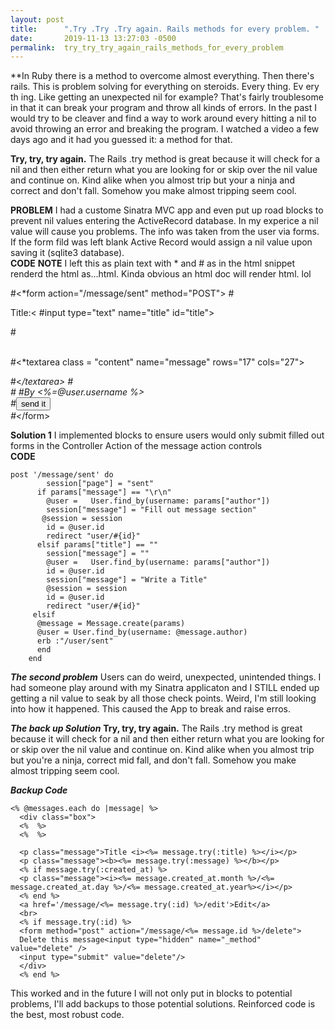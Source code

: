 ```yaml
---
layout: post
title:      ".Try .Try .Try again. Rails methods for every problem. "
date:       2019-11-13 13:27:03 -0500
permalink:  try_try_try_again_rails_methods_for_every_problem
---
```


 
**In Ruby there is a method to overcome almost everything. Then there's rails. This is problem solving for everything on steroids.  Every thing. Ev ery th ing. Like getting an unexpected nil for example? That's fairly troublesome in that it can break your program and throw all kinds of errors. In the past I would try to be cleaver and find a way to work around every hitting a nil to avoid throwing an error and breaking the program. I watched a video a few days ago and it had you guessed it: a method for that. 

**Try, try, try again.** The Rails .try method is great because it will check for a nil and then either return what you are looking for or skip over the nil value and continue on. Kind alike when you almost trip but your a ninja and correct and don't fall. Somehow you make almost tripping seem cool.  

**PROBLEM** I had a custome Sinatra MVC app and even put up road blocks to prevent nil values entering the ActiveRecord database. In my experice a nil value will cause you problems. The info was taken from the user via forms. If the form fild was left blank Active Record would assign a nil value upon saving it (sqlite3 database).  
**CODE** 
**NOTE** I left this as plain text with * and # as in the html snippet renderd the html as...html. Kinda obvious an html doc will render html. lol

#<*form action="/message/sent" method="POST">
#<p>Title:< #input type="text" name="title" id="title"></p>

#<br><br>

#<*textarea class = "content" name="message" rows="17" cols="27">

#<*/textarea> 
#<br>
#<input type="hidden" name="user_id" value="<%= @user.id %>">
#<input type="hidden" name="author" value="<%= @user.username %>" checked >By <%=@user.username %><br>
#<input type="submit" id="submit" value="send it">  
#<*/form>

**Solution 1** I implemented blocks to ensure users would only submit filled out forms in the Controller Action of the message action controls   
**CODE** 
```  
post '/message/sent' do  
        session["page"] = "sent"
      if params["message"] == "\r\n"
        @user =   User.find_by(username: params["author"])
        session["message"] = "Fill out message section" 
       @session = session
        id = @user.id
        redirect "user/#{id}"
      elsif params["title"] == ""
        session["message"] = ""
        @user =   User.find_by(username: params["author"])
        id = @user.id
        session["message"] = "Write a Title"
        @session = session 
        id = @user.id
        redirect "user/#{id}"
     elsif 
      @message = Message.create(params)
      @user = User.find_by(username: @message.author) 
      erb :"/user/sent" 
      end 
    end
```
 
***The second problem*** Users can do weird, unexpected, unintended things. I had someone play around with my Sinatra applicaton and I STILL ended up getting a nil value to seak by all those check points. Weird, I'm still looking into how it happened. This caused the App to break and raise erros. 

***The back up Solution***
 **Try, try, try again.** The Rails .try method is great because it will check for a nil and then either return what you are looking for or skip over the nil value and continue on. Kind alike when you almost trip but you're a ninja, correct mid fall, and don't fall. Somehow you make almost tripping seem cool.  
 
***Backup Code***
```
<% @messages.each do |message| %>   
  <div class="box"> 
  <%  %> 
  <%  %> 
  
  <p class="message">Title <i><%= message.try(:title) %></i></p>
  <p class="message"><b><%= message.try(:message) %></b></p>  
  <% if message.try(:created_at) %>
  <p class="message"><i><%= message.created_at.month %>/<%= message.created_at.day %>/<%= message.created_at.year%></i></p> 
  <% end %> 
  <a href='/message/<%= message.try(:id) %>/edit'>Edit</a>
  <br> 
  <% if message.try(:id) %>
  <form method="post" action="/message/<%= message.id %>/delete"> 
  Delete this message<input type="hidden" name="_method" value="delete" />
  <input type="submit" value="delete"/>
  </div>
  <% end %>
``` 

This worked and in the future I will not only put in blocks to potential problems, I'll add backups to those potential solutions. Reinforced code is the best, most robust code. 


